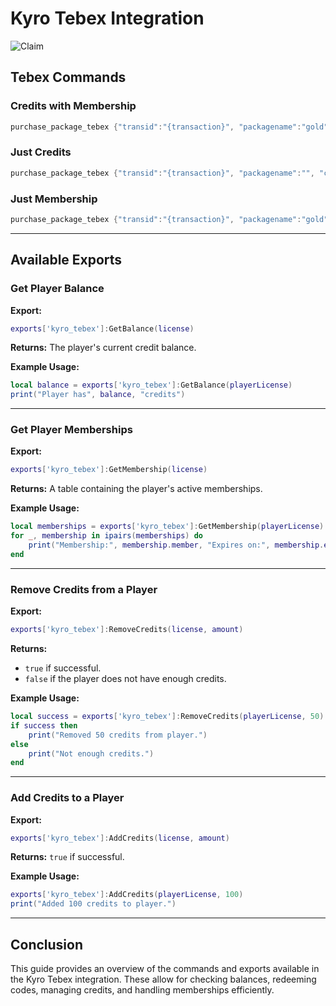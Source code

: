 # Kyro Tebex Integration

![Claim](https://github.com/user-attachments/assets/8a60a6e6-7834-400b-b739-1119ca7d713f)

## Tebex Commands

### Credits with Membership
```lua
purchase_package_tebex {"transid":"{transaction}", "packagename":"gold", "credits":"10000"}
```

### Just Credits
```lua
purchase_package_tebex {"transid":"{transaction}", "packagename":"", "credits":"10000"}
```

### Just Membership
```lua
purchase_package_tebex {"transid":"{transaction}", "packagename":"gold", "credits":""}
```

---

## Available Exports

### Get Player Balance
**Export:**
```lua
exports['kyro_tebex']:GetBalance(license)
```
**Returns:** The player's current credit balance.

**Example Usage:**
```lua
local balance = exports['kyro_tebex']:GetBalance(playerLicense)
print("Player has", balance, "credits")
```

---

### Get Player Memberships
**Export:**
```lua
exports['kyro_tebex']:GetMembership(license)
```
**Returns:** A table containing the player's active memberships.

**Example Usage:**
```lua
local memberships = exports['kyro_tebex']:GetMembership(playerLicense)
for _, membership in ipairs(memberships) do
    print("Membership:", membership.member, "Expires on:", membership.expire_date)
end
```

---

### Remove Credits from a Player
**Export:**
```lua
exports['kyro_tebex']:RemoveCredits(license, amount)
```
**Returns:**
- `true` if successful.
- `false` if the player does not have enough credits.

**Example Usage:**
```lua
local success = exports['kyro_tebex']:RemoveCredits(playerLicense, 50)
if success then
    print("Removed 50 credits from player.")
else
    print("Not enough credits.")
end
```

---

### Add Credits to a Player
**Export:**
```lua
exports['kyro_tebex']:AddCredits(license, amount)
```
**Returns:** `true` if successful.

**Example Usage:**
```lua
exports['kyro_tebex']:AddCredits(playerLicense, 100)
print("Added 100 credits to player.")
```

---

## Conclusion
This guide provides an overview of the commands and exports available in the Kyro Tebex integration. These allow for checking balances, redeeming codes, managing credits, and handling memberships efficiently.

